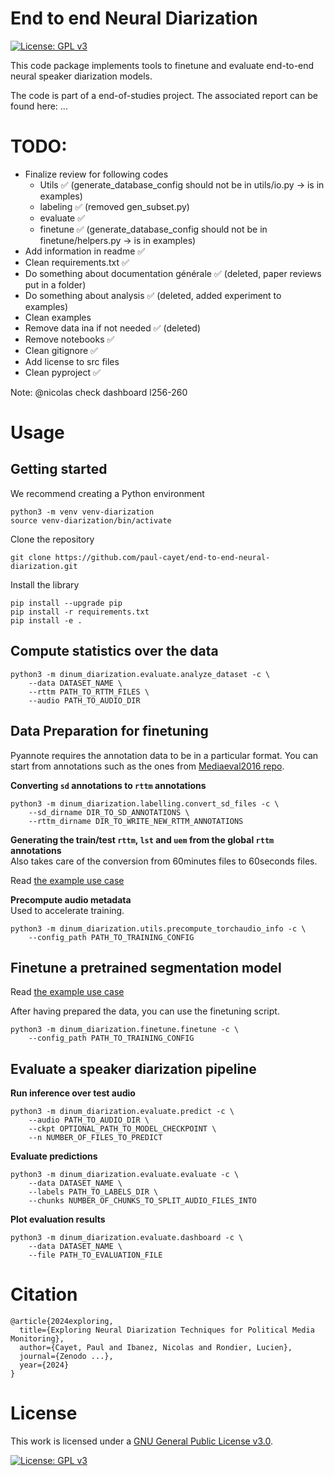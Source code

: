 # End to end Neural Diarization

[![License: GPL v3](https://img.shields.io/badge/License-GPLv3-blue.svg)](https://www.gnu.org/licenses/gpl-3.0)

This code package implements tools to finetune and evaluate end-to-end neural speaker diarization models.

The code is part of a end-of-studies project. The associated report can be found here: ...


# TODO:
- Finalize review for following codes
    - Utils ✅ (generate_database_config should not be in utils/io.py -> is in examples)
    - labeling ✅ (removed gen_subset.py)
    - evaluate ✅
    - finetune ✅ (generate_database_config should not be in finetune/helpers.py -> is in examples)
- Add information in readme ✅
- Clean requirements.txt ✅
- Do something about documentation générale ✅ (deleted, paper reviews put in a folder)
- Do something about analysis ✅ (deleted, added experiment to examples)
- Clean examples
- Remove data ina if not needed ✅ (deleted)
- Remove notebooks ✅
- Clean gitignore ✅
- Add license to src files
- Clean pyproject ✅

Note: @nicolas check dashboard l256-260

# Usage

## Getting started

We recommend creating a Python environment
```
python3 -m venv venv-diarization
source venv-diarization/bin/activate
```

Clone the repository
```
git clone https://github.com/paul-cayet/end-to-end-neural-diarization.git
```

Install the library
```
pip install --upgrade pip
pip install -r requirements.txt
pip install -e .
```


## Compute statistics over the data

```
python3 -m dinum_diarization.evaluate.analyze_dataset -c \
    --data DATASET_NAME \
    --rttm PATH_TO_RTTM_FILES \
    --audio PATH_TO_AUDIO_DIR
```


## Data Preparation for finetuning

Pyannote requires the annotation data to be in a particular format. You can start from annotations such as the ones from [Mediaeval2016 repo](https://github.com/MediaevalPersonDiscoveryTask/Metadata2016).

**Converting `sd` annotations to `rttm` annotations**

```
python3 -m dinum_diarization.labelling.convert_sd_files -c \
    --sd_dirname DIR_TO_SD_ANNOTATIONS \
    --rttm_dirname DIR_TO_WRITE_NEW_RTTM_ANNOTATIONS
```

**Generating the train/test `rttm`, `lst` and `uem` from the global `rttm` annotations**\
Also takes care of the conversion from 60minutes files to 60seconds files.

Read [the example use case](examples/ina_finetuning/README.md)

**Precompute audio metadata**\
Used to accelerate training.

```
python3 -m dinum_diarization.utils.precompute_torchaudio_info -c \
    --config_path PATH_TO_TRAINING_CONFIG
```



## Finetune a pretrained segmentation model

Read [the example use case](examples/ina_finetuning/README.md)

After having prepared the data, you can use the finetuning script.
```
python3 -m dinum_diarization.finetune.finetune -c \
    --config_path PATH_TO_TRAINING_CONFIG
```


## Evaluate a speaker diarization pipeline



**Run inference over test audio**

```
python3 -m dinum_diarization.evaluate.predict -c \
    --audio PATH_TO_AUDIO_DIR \
    --ckpt OPTIONAL_PATH_TO_MODEL_CHECKPOINT \
    --n NUMBER_OF_FILES_TO_PREDICT
```

**Evaluate predictions**

```
python3 -m dinum_diarization.evaluate.evaluate -c \
    --data DATASET_NAME \
    --labels PATH_TO_LABELS_DIR \
    --chunks NUMBER_OF_CHUNKS_TO_SPLIT_AUDIO_FILES_INTO
```


**Plot evaluation results**

```
python3 -m dinum_diarization.evaluate.dashboard -c \
    --data DATASET_NAME \
    --file PATH_TO_EVALUATION_FILE
```



# Citation

```
@article{2024exploring,
  title={Exploring Neural Diarization Techniques for Political Media Monitoring},
  author={Cayet, Paul and Ibanez, Nicolas and Rondier, Lucien},
  journal={Zenodo ...},
  year={2024}
}
```


# License

This work is licensed under a [GNU General Public License v3.0](https://www.gnu.org/licenses/gpl-3.0.html).


[![License: GPL v3](https://www.gnu.org/graphics/gplv3-88x31.png)](https://www.gnu.org/licenses/gpl-3.0)

